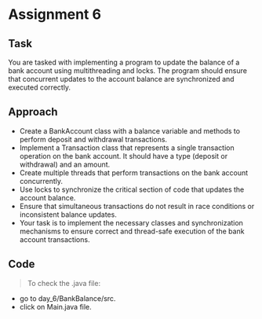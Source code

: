 # Assignment 6

## Task
You are tasked with implementing a program to update the balance of a bank account using multithreading and locks. The program should ensure that concurrent updates to the account balance are synchronized and executed correctly.


## Approach
- Create a BankAccount class with a balance variable and methods to perform deposit and withdrawal transactions.
- Implement a Transaction class that represents a single transaction operation on the bank account. It should have a type (deposit or withdrawal) and an amount.
- Create multiple threads that perform transactions on the bank account concurrently.
- Use locks to synchronize the critical section of code that updates the account balance.
- Ensure that simultaneous transactions do not result in race conditions or inconsistent balance updates.
- Your task is to implement the necessary classes and synchronization mechanisms to ensure correct and thread-safe execution of the bank account transactions.

## Code
>To check the .java file:
* go to day_6/BankBalance/src.
* click on Main.java file.
